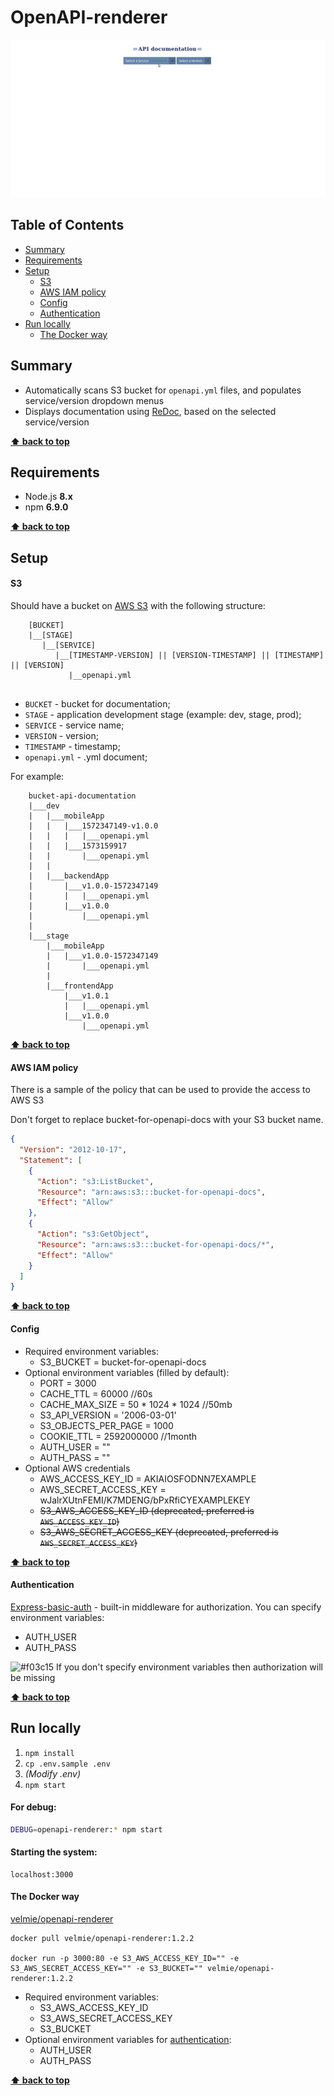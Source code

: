 # OpenAPI-renderer

![](public/api-renderer.gif)

## Table of Contents

* [Summary](#summary)
* [Requirements](#requirements)
* [Setup](#setup)
    * [S3](#s3)
    * [AWS IAM policy](#aws-iam-policy)
    * [Config](#config)
    * [Authentication](#authentication)
* [Run locally](#run-locally)
    * [The Docker way](#the-docker-way)

## Summary
* Automatically scans S3 bucket for `openapi.yml` files, and populates service/version dropdown menus
* Displays documentation using [ReDoc](https://github.com/Redocly/redoc), based on the selected service/version

**[⬆ back to top](#openapi-renderer)**

## Requirements

* Node.js **8.x**
* npm **6.9.0**

**[⬆ back to top](#openapi-renderer)**

## Setup
#### S3
Should have a bucket on [AWS S3](https://aws.amazon.com/ru/) with the following structure:
```
    [BUCKET]
    |__[STAGE]
       |__[SERVICE]
          |__[TIMESTAMP-VERSION] || [VERSION-TIMESTAMP] || [TIMESTAMP] || [VERSION] 
             |__openapi.yml
   
```
* `BUCKET` - bucket for documentation;
* `STAGE` - application development stage (example: dev, stage, prod);
* `SERVICE` - service name;
* `VERSION` - version;
* `TIMESTAMP` - timestamp;
* `openapi.yml` - .yml document;

For example:
```
    bucket-api-documentation
    |___dev
    |   |___mobileApp
    |   |   |___1572347149-v1.0.0 
    |   |   |   |___openapi.yml    
    |   |   |___1573159917
    |   |       |___openapi.yml
    |   |
    |   |___backendApp 
    |       |___v1.0.0-1572347149
    |       |   |___openapi.yml   
    |       |___v1.0.0 
    |           |___openapi.yml 
    |
    |___stage
        |___mobileApp   
        |   |___v1.0.0-1572347149
        |       |___openapi.yml
        |
        |___frontendApp 
            |___v1.0.1
            |   |___openapi.yml   
            |___v1.0.0 
                |___openapi.yml   
```

**[⬆ back to top](#openapi-renderer)**

#### AWS IAM policy

There is a sample of the policy that can be used to provide the access to AWS S3

Don't forget to replace bucket-for-openapi-docs with your S3 bucket name.

```JSON
{
  "Version": "2012-10-17",
  "Statement": [
    {
      "Action": "s3:ListBucket",
      "Resource": "arn:aws:s3:::bucket-for-openapi-docs",
      "Effect": "Allow"
    },
    {
      "Action": "s3:GetObject",
      "Resource": "arn:aws:s3:::bucket-for-openapi-docs/*",
      "Effect": "Allow"
    }
  ]
}
````

**[⬆ back to top](#openapi-renderer)**

#### Config
- Required environment variables:
    * S3_BUCKET           = bucket-for-openapi-docs
- Optional environment variables (filled by default):
    * PORT                = 3000
    * CACHE_TTL           = 60000 //60s
    * CACHE_MAX_SIZE      = 50 * 1024 * 1024 //50mb
    * S3_API_VERSION      = '2006-03-01'
    * S3_OBJECTS_PER_PAGE = 1000
    * COOKIE_TTL          = 2592000000 //1month
    * AUTH_USER           = ""
    * AUTH_PASS           = ""
- Optional AWS credentials
  * AWS_ACCESS_KEY_ID     = AKIAIOSFODNN7EXAMPLE
  * AWS_SECRET_ACCESS_KEY = wJalrXUtnFEMI/K7MDENG/bPxRfiCYEXAMPLEKEY
  * ~~S3_AWS_ACCESS_KEY_ID (deprecated, preferred is ``AWS_ACCESS_KEY_ID``)~~
  * ~~S3_AWS_SECRET_ACCESS_KEY  (deprecated, preferred is ``AWS_SECRET_ACCESS_KEY``)~~

**[⬆ back to top](#openapi-renderer)**

#### Authentication
[Express-basic-auth](https://www.npmjs.com/package/express-basic-auth) - built-in middleware for authorization.
You can specify environment variables:
 - AUTH_USER
 - AUTH_PASS

![#f03c15](https://placehold.it/15/f03c15/000000?text=+) If you don't specify environment variables then authorization will be missing

**[⬆ back to top](#openapi-renderer)**

## Run locally
1. `npm install`
2. `cp .env.sample .env`
3. _(Modify .env)_
4. `npm start`

#### For debug:
```bash
DEBUG=openapi-renderer:* npm start
```

#### Starting the system:
```
localhost:3000
```

#### The Docker way
[velmie/openapi-renderer](https://hub.docker.com/r/velmie/openapi-renderer)
```
docker pull velmie/openapi-renderer:1.2.2

docker run -p 3000:80 -e S3_AWS_ACCESS_KEY_ID="" -e S3_AWS_SECRET_ACCESS_KEY="" -e S3_BUCKET="" velmie/openapi-renderer:1.2.2
```
- Required environment variables:
    * S3_AWS_ACCESS_KEY_ID
    * S3_AWS_SECRET_ACCESS_KEY
    * S3_BUCKET
- Optional environment variables for [authentication](#authentication):
    * AUTH_USER
    * AUTH_PASS

**[⬆ back to top](#openapi-renderer)**
